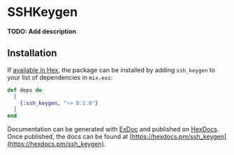 # SSHKeygen

**TODO: Add description**

## Installation

If [available in Hex](https://hex.pm/docs/publish), the package can be installed
by adding `ssh_keygen` to your list of dependencies in `mix.exs`:

```elixir
def deps do
  [
    {:ssh_keygen, "~> 0.1.0"}
  ]
end
```

Documentation can be generated with [ExDoc](https://github.com/elixir-lang/ex_doc)
and published on [HexDocs](https://hexdocs.pm). Once published, the docs can
be found at [https://hexdocs.pm/ssh_keygen](https://hexdocs.pm/ssh_keygen).

